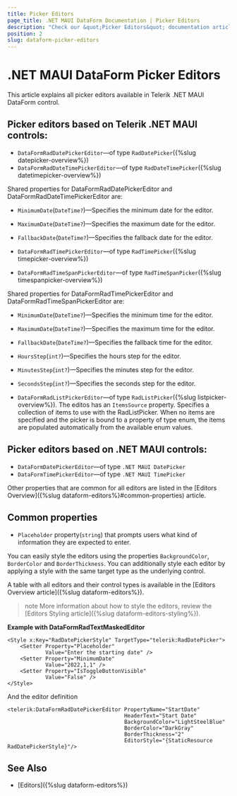 ```yaml
---
title: Picker Editors
page_title: .NET MAUI DataForm Documentation | Picker Editors
description: "Check our &quot;Picker Editors&quot; documentation article for Telerik DataForm for .NET MAUI control."
position: 2
slug: dataform-picker-editors
---
```


# .NET MAUI DataForm Picker Editors

This article explains all picker editors available in Telerik .NET MAUI DataForm control.

## Picker editors based on Telerik .NET MAUI controls:

* `DataFormRadDatePickerEditor`&mdash;of type `RadDatePicker`({%slug datepicker-overview%})
* `DataFormRadDateTimePickerEditor`&mdash;of type `RadDateTimePicker`({%slug datetimepicker-overview%})

Shared properties for DataFormRadDatePickerEditor and DataFormRadDateTimePickerEditor are:

* `MinimumDate`(`DateTime?`)&mdash;Specifies the minimum date for the editor.
* `MaximumDate`(`DateTime?`)&mdash;Specifies the maximum date for the editor.
* `FallbackDate`(`DateTime?`)&mdash;Specifies the fallback date for the editor.

* `DataFormRadTimePickerEditor`&mdash;of type `RadTimePicker`({%slug timepicker-overview%})
* `DataFormRadTimeSpanPickerEditor`&mdash;of type `RadTimeSpanPicker`({%slug timespanpicker-overview%})

Shared properties for DataFormRadTimePickerEditor and DataFormRadTimeSpanPickerEditor are:

* `MinimumDate`(`DateTime?`)&mdash;Specifies the minimum time for the editor.
* `MaximumDate`(`DateTime?`)&mdash;Specifies the maximum time for the editor.
* `FallbackDate`(`DateTime?`)&mdash;Specifies the fallback time for the editor.
* `HoursStep`(`int?`)&mdash;Specifies the hours step for the editor.
* `MinutesStep`(`int?`)&mdash;Specifies the minutes step for the editor.
* `SecondsStep`(`int?`)&mdash;Specifies the seconds step for the editor.

* `DataFormRadListPickerEditor`&mdash;of type `RadListPicker`({%slug listpicker-overview%}). The editos has an `ItemsSource` property. Specifies a collection of items to use with the RadListPicker. When no items are specified and the picker is bound to a property of type enum, the items are populated automatically from the available enum values. 


## Picker editors based on .NET MAUI controls:

* `DataFormDatePickerEditor`&mdash;of type `.NET MAUI DatePicker`
* `DataFormTimePickerEditor`&mdash;of type `.NET MAUI TimePicker`


Other properties that are common for all editors are listed in the [Editors Overview]({%slug dataform-editors%}#common-properties) article.


## Common properties

* `Placeholder` property(`string`) that prompts users what kind of information they are expected to enter. 

You can easily style the editors using the properties `BackgroundColor`, `BorderColor` and `BorderThickness`. You can additionally style each editor by applying a style with the same target type as the underlying control.

A table with all editors and their control types is available in the [Editors Overview article]({%slug dataform-editors%}).

>note More information about how to style the editors, review the [Editors Styling article]({%slug dataform-editors-styling%}).

**Example with DataFormRadTextMaskedEditor**

```XAML
<Style x:Key="RadDatePickerStyle" TargetType="telerik:RadDatePicker">
    <Setter Property="Placeholder"
            Value="Enter the starting date" />
    <Setter Property="MinimumDate"
            Value="2022,1,1" />
    <Setter Property="IsToggleButtonVisible"
            Value="False" />
</Style>
```

And the editor definition

```XAML
<telerik:DataFormRadDatePickerEditor PropertyName="StartDate"
                                     HeaderText="Start Date"
                                     BackgroundColor="LightSteelBlue"
                                     BorderColor="DarkGray"
                                     BorderThickness="2"
                                     EditorStyle="{StaticResource RadDatePickerStyle}"/>
```

## See Also

- [Editors]({%slug dataform-editors%})